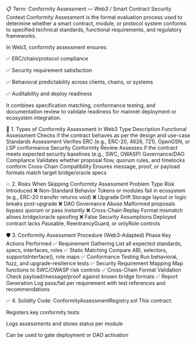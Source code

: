📋 Term: Conformity Assessment — Web3 / Smart Contract Security Context
Conformity Assessment is the formal evaluation process used to determine whether a smart contract, module, or protocol system conforms to specified technical standards, functional requirements, and regulatory frameworks.

In Web3, conformity assessment ensures:

✅ ERC/chain/protocol compliance

✅ Security requirement satisfaction

✅ Behavioral predictability across clients, chains, or systems

✅ Auditability and deploy readiness

It combines specification matching, conformance testing, and documentation review to validate readiness for mainnet deployment or ecosystem integration.

📘 1. Types of Conformity Assessment in Web3
Type	Description
Functional Assessment	Checks if the contract behaves as per the design and use-case
Standards Assessment	Verifies ERC (e.g., ERC-20, 4626, 721), OpenGSN, or LSP conformance
Security Conformity Review	Assesses if the contract meets expected security baselines (e.g., SWC, OWASP)
Governance/DAO Compliance	Validates whether proposal flow, quorum rules, and timelocks conform
Cross-Chain Compatibility	Ensures message, proof, or payload formats match target bridge/oracle specs

💥 2. Risks When Skipping Conformity Assessment
Problem Type	Risk Introduced
❌ Non-Standard Behavior	Tokens or modules fail in ecosystem (e.g., ERC-20 transfer returns void)
❌ Upgrade Drift	Storage layout or logic breaks post-upgrade
❌ DAO Governance Abuse	Malformed proposals bypass quorum or pass instantly
❌ Cross-Chain Replay	Format mismatch allows bridge/oracle spoofing
❌ False Security Assumptions	Deployed contract lacks Pausable, ReentrancyGuard, or onlyRole controls

🛡️ 3. Conformity Assessment Procedure (Web3-Adapted)
Phase	Key Actions Performed
✅ Requirement Gathering	List all expected standards, specs, interfaces, roles
✅ Static Matching	Compare ABI, selectors, supportsInterface(), role maps
✅ Conformance Testing	Run behavioral, fuzz, and upgrade-resilience tests
✅ Security Requirement Mapping	Map functions to SWC/OWASP risk controls
✅ Cross-Chain Format Validation	Check payload/message/proof against known bridge formats
✅ Report Generation	Log pass/fail per requirement with test references and recommendations

✅ 4. Solidity Code: ConformityAssessmentRegistry.sol
This contract:

Registers key conformity tests

Logs assessments and stores status per module

Can be used to gate deployment or DAO activation